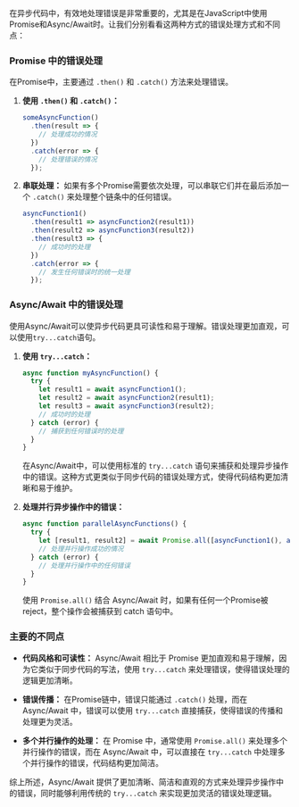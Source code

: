 在异步代码中，有效地处理错误是非常重要的，尤其是在JavaScript中使用Promise和Async/Await时。让我们分别看看这两种方式的错误处理方式和不同点：

### Promise 中的错误处理

在Promise中，主要通过 `.then()` 和 `.catch()` 方法来处理错误。

1. **使用 `.then()` 和 `.catch()`：**
   ```javascript
   someAsyncFunction()
     .then(result => {
       // 处理成功的情况
     })
     .catch(error => {
       // 处理错误的情况
     });
   ```

2. **串联处理：**
   如果有多个Promise需要依次处理，可以串联它们并在最后添加一个 `.catch()` 来处理整个链条中的任何错误。

   ```javascript
   asyncFunction1()
     .then(result1 => asyncFunction2(result1))
     .then(result2 => asyncFunction3(result2))
     .then(result3 => {
       // 成功时的处理
     })
     .catch(error => {
       // 发生任何错误时的统一处理
     });
   ```

### Async/Await 中的错误处理

使用Async/Await可以使异步代码更具可读性和易于理解。错误处理更加直观，可以使用`try...catch`语句。

1. **使用 `try...catch`：**
   ```javascript
   async function myAsyncFunction() {
     try {
       let result1 = await asyncFunction1();
       let result2 = await asyncFunction2(result1);
       let result3 = await asyncFunction3(result2);
       // 成功时的处理
     } catch (error) {
       // 捕获到任何错误时的处理
     }
   }
   ```

   在Async/Await中，可以使用标准的 `try...catch` 语句来捕获和处理异步操作中的错误。这种方式更类似于同步代码的错误处理方式，使得代码结构更加清晰和易于维护。

2. **处理并行异步操作中的错误：**
   ```javascript
   async function parallelAsyncFunctions() {
     try {
       let [result1, result2] = await Promise.all([asyncFunction1(), asyncFunction2()]);
       // 处理并行操作成功的情况
     } catch (error) {
       // 处理并行操作中的任何错误
     }
   }
   ```

   使用 `Promise.all()` 结合 Async/Await 时，如果有任何一个Promise被reject，整个操作会被捕获到 catch 语句中。

### 主要的不同点

- **代码风格和可读性：** Async/Await 相比于 Promise 更加直观和易于理解，因为它类似于同步代码的写法，使用 `try...catch` 来处理错误，使得错误处理的逻辑更加清晰。

- **错误传播：** 在Promise链中，错误只能通过 `.catch()` 处理，而在 Async/Await 中，错误可以使用 `try...catch` 直接捕获，使得错误的传播和处理更为灵活。

- **多个并行操作的处理：** 在 Promise 中，通常使用 `Promise.all()` 来处理多个并行操作的错误，而在 Async/Await 中，可以直接在 `try...catch` 中处理多个并行操作的错误，代码结构更加简洁。

综上所述，Async/Await 提供了更加清晰、简洁和直观的方式来处理异步操作中的错误，同时能够利用传统的 `try...catch` 来实现更加灵活的错误处理逻辑。